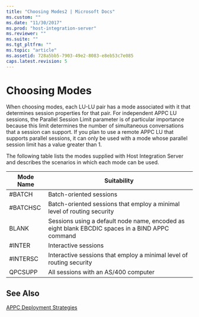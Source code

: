 ```yaml
---
title: "Choosing Modes2 | Microsoft Docs"
ms.custom: ""
ms.date: "11/30/2017"
ms.prod: "host-integration-server"
ms.reviewer: ""
ms.suite: ""
ms.tgt_pltfrm: ""
ms.topic: "article"
ms.assetid: 728a5bb5-7903-49e2-8083-e8eb53c7e085
caps.latest.revision: 5
---
```

# Choosing Modes
When choosing modes, each LU-LU pair has a mode associated with it that determines session properties for that pair. For independent APPC LU sessions, the Parallel Session Limit parameter is of particular importance because this limit determines the number of simultaneous conversations that a session can support. If you plan to use a remote APPC LU that supports parallel sessions, it can only be used with a mode whose parallel session limit has a value greater than 1.  
  
 The following table lists the modes supplied with Host Integration Server and describes the scenarios in which each mode can be used.  
  
|Mode Name|Suitability|  
|---------------|-----------------|  
|#BATCH|Batch-oriented sessions|  
|#BATCHSC|Batch-oriented sessions that employ a minimal level of routing security|  
|BLANK|Sessions using a default node name, encoded as eight blank EBCDIC spaces in a BIND APPC command|  
|#INTER|Interactive sessions|  
|#INTERSC|Interactive sessions that employ a minimal level of routing security|  
|QPCSUPP|All sessions with an AS/400 computer|  
  
## See Also  
 [APPC Deployment Strategies](../core/appc-deployment-strategies2.md)